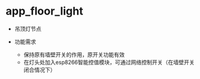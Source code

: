 # app_floor_light

- 吊顶灯节点

- 功能需求
    - 保持原有墙壁开关的作用，原开关功能有效
    - 在灯头处加入esp8266智能控值模块，可通过网络控制开关（在墙壁开关闭合情况下）